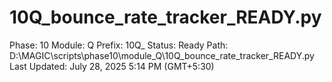 # 10Q_bounce_rate_tracker_READY.py

Phase: 10
Module: Q
Prefix: 10Q_
Status: Ready
Path: D:\MAGIC\scripts\phase10\module_Q\10Q_bounce_rate_tracker_READY.py
Last Updated: July 28, 2025 5:14 PM (GMT+5:30)